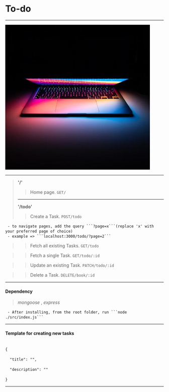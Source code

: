  
 # **To-do**
 
---
![alt text](./public/image/lp.jpeg)

---
  
  
> **'/'** 
   >>Home page.                       `GET/`  
>  ---
> **'/todo'** 
   >>Create a Task.                   `POST/todo`  
   
     - to navigate pages, add the query ```?page=x```(replace 'x' with your preferred page of choice)
     - example => ```localhost:3000/todo/?page=2```  
      
   >>Fetch all existing Tasks.        `GET/todo`
  
   >> Fetch a single Task.            `GET/todo/:id` 
  
   >>Update an existing Task.         `PATCH/todo/:id`
  
   >>Delete a Task.                   `DELETE/book/:id`
    
---

 #### Dependency
> *mongoose*  , *express* 
  >>
     - After installing, from the root folder, run ```node ./src/index.js``` 
  
  
 
  
  ---
  
  
 #### Template for creating new tasks
  
  ``` 
  
  { 
  
    "title": "", 
  
    "description": ""
  
  } 
  
  ```  
---
